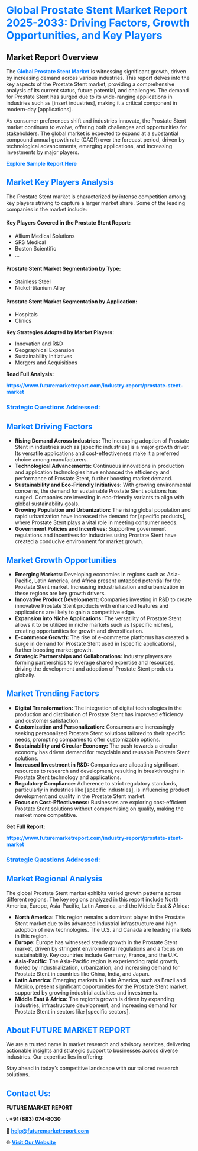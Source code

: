 <h1 style="color: #007BFF;">Global Prostate Stent Market Report 2025-2033: Driving Factors, Growth Opportunities, and Key Players</h1>

<section id="overview">
<h2>Market Report Overview</h2>
<p>The <a href="https://www.futuremarketreport.com/industry-report/prostate-stent-market" style="color: #007BFF; text-decoration: none;"><strong>Global Prostate Stent Market</strong></a> is witnessing significant growth, driven by increasing demand across various industries. This report delves into the key aspects of the Prostate Stent market, providing a comprehensive analysis of its current status, future potential, and challenges. The demand for Prostate Stent has surged due to its wide-ranging applications in industries such as [insert industries], making it a critical component in modern-day [applications].</p>
<p>As consumer preferences shift and industries innovate, the Prostate Stent market continues to evolve, offering both challenges and opportunities for stakeholders. The global market is expected to expand at a substantial compound annual growth rate (CAGR) over the forecast period, driven by technological advancements, emerging applications, and increasing investments by major players.</p>
</section>

<section id="overview">
<p><a href="https://www.futuremarketreport.com/request-sample/reportId=56392" style="color: #007BFF; text-decoration: none;"><strong>Explore Sample Report Here</strong></a></p>
</section>

<section id="key-players">
<h2 style="color: #007BFF;">Market Key Players Analysis</h2>
<p>The Prostate Stent market is characterized by intense competition among key players striving to capture a larger market share. Some of the leading companies in the market include:</p>
<h4>Key Players Covered in the Prostate Stent Report:</h4>
<ul><li>Allium Medical Solutions</li><li>SRS Medical</li><li>Boston Scientific</li><li>...</li></ul>
<h4>Prostate Stent Market Segmentation by Type:</h4>
<ul><li>Stainless Steel</li><li>Nickel-titanium Alloy</li></ul>

<h4>Prostate Stent Market Segmentation by Application:</h4>
<ul><li>Hospitals</li><li>Clinics</li></ul>
<p><strong>Key Strategies Adopted by Market Players:</strong></p>
<ul>
<li>Innovation and R&D</li>
<li>Geographical Expansion</li>
<li>Sustainability Initiatives</li>
<li>Mergers and Acquisitions</li>
</ul>
</section>

<section>
<p><strong>Read Full Analysis: </strong></p><a href="https://www.futuremarketreport.com/industry-report/prostate-stent-market" style="color: #007BFF; text-decoration: none;"><strong>https://www.futuremarketreport.com/industry-report/prostate-stent-market</strong></a>
<h3 style="color: #007BFF;">Strategic Questions Addressed:</h3>
</section>

<section id="driving-factors">
<h2 style="color: #007BFF;">Market Driving Factors</h2>
<ul>
<li><strong>Rising Demand Across Industries:</strong> The increasing adoption of Prostate Stent in industries such as [specific industries] is a major growth driver. Its versatile applications and cost-effectiveness make it a preferred choice among manufacturers.</li>
<li><strong>Technological Advancements:</strong> Continuous innovations in production and application technologies have enhanced the efficiency and performance of Prostate Stent, further boosting market demand.</li>
<li><strong>Sustainability and Eco-Friendly Initiatives:</strong> With growing environmental concerns, the demand for sustainable Prostate Stent solutions has surged. Companies are investing in eco-friendly variants to align with global sustainability goals.</li>
<li><strong>Growing Population and Urbanization:</strong> The rising global population and rapid urbanization have increased the demand for [specific products], where Prostate Stent plays a vital role in meeting consumer needs.</li>
<li><strong>Government Policies and Incentives:</strong> Supportive government regulations and incentives for industries using Prostate Stent have created a conducive environment for market growth.</li>
</ul>
</section>

<section id="growth-opportunities">
<h2 style="color: #007BFF;">Market Growth Opportunities</h2>
<ul>
<li><strong>Emerging Markets:</strong> Developing economies in regions such as Asia-Pacific, Latin America, and Africa present untapped potential for the Prostate Stent market. Increasing industrialization and urbanization in these regions are key growth drivers.</li>
<li><strong>Innovative Product Development:</strong> Companies investing in R&D to create innovative Prostate Stent products with enhanced features and applications are likely to gain a competitive edge.</li>
<li><strong>Expansion into Niche Applications:</strong> The versatility of Prostate Stent allows it to be utilized in niche markets such as [specific niches], creating opportunities for growth and diversification.</li>
<li><strong>E-commerce Growth:</strong> The rise of e-commerce platforms has created a surge in demand for Prostate Stent used in [specific applications], further boosting market growth.</li>
<li><strong>Strategic Partnerships and Collaborations:</strong> Industry players are forming partnerships to leverage shared expertise and resources, driving the development and adoption of Prostate Stent products globally.</li>
</ul>
</section>

<section id="trending-factors">
<h2 style="color: #007BFF;">Market Trending Factors</h2>
<ul>
<li><strong>Digital Transformation:</strong> The integration of digital technologies in the production and distribution of Prostate Stent has improved efficiency and customer satisfaction.</li>
<li><strong>Customization and Personalization:</strong> Consumers are increasingly seeking personalized Prostate Stent solutions tailored to their specific needs, prompting companies to offer customizable options.</li>
<li><strong>Sustainability and Circular Economy:</strong> The push towards a circular economy has driven demand for recyclable and reusable Prostate Stent solutions.</li>
<li><strong>Increased Investment in R&D:</strong> Companies are allocating significant resources to research and development, resulting in breakthroughs in Prostate Stent technology and applications.</li>
<li><strong>Regulatory Compliance:</strong> Adherence to strict regulatory standards, particularly in industries like [specific industries], is influencing product development and quality in the Prostate Stent market.</li>
<li><strong>Focus on Cost-Effectiveness:</strong> Businesses are exploring cost-efficient Prostate Stent solutions without compromising on quality, making the market more competitive.</li>
</ul>
</section>

<section>
<p><strong>Get Full Report: </strong></p><a href="https://www.futuremarketreport.com/industry-report/prostate-stent-market" style="color: #007BFF; text-decoration: none;"><strong>https://www.futuremarketreport.com/industry-report/prostate-stent-market</strong></a>
<h3 style="color: #007BFF;">Strategic Questions Addressed:</h3>
</section>


<section id="regional-analysis">
<h2 style="color: #007BFF;">Market Regional Analysis</h2>
<p>The global Prostate Stent market exhibits varied growth patterns across different regions. The key regions analyzed in this report include North America, Europe, Asia-Pacific, Latin America, and the Middle East & Africa:</p>
<ul>
<li><strong>North America:</strong> This region remains a dominant player in the Prostate Stent market due to its advanced industrial infrastructure and high adoption of new technologies. The U.S. and Canada are leading markets in this region.</li>
<li><strong>Europe:</strong> Europe has witnessed steady growth in the Prostate Stent market, driven by stringent environmental regulations and a focus on sustainability. Key countries include Germany, France, and the U.K.</li>
<li><strong>Asia-Pacific:</strong> The Asia-Pacific region is experiencing rapid growth, fueled by industrialization, urbanization, and increasing demand for Prostate Stent in countries like China, India, and Japan.</li>
<li><strong>Latin America:</strong> Emerging markets in Latin America, such as Brazil and Mexico, present significant opportunities for the Prostate Stent market, supported by growing industrial activities and investments.</li>
<li><strong>Middle East & Africa:</strong> The region’s growth is driven by expanding industries, infrastructure development, and increasing demand for Prostate Stent in sectors like [specific sectors].</li>
</ul>
</section>

<footer>
<h2 style="color: #007BFF;">About FUTURE MARKET REPORT</h2>
<p>We are a trusted name in market research and advisory services, delivering actionable insights and strategic support to businesses across diverse industries. Our expertise lies in offering:</p>

<p>Stay ahead in today’s competitive landscape with our tailored research solutions.</p>

<h2 style="color: #007BFF;">Contact Us:</h2>
<p><strong>FUTURE MARKET REPORT</strong></p>
<p>📞 <strong>+91 (883) 074-8030</strong></p>
<p>📧 <strong><a href="mailto:help@futuremarketreport.com" style="color: #007BFF;">help@futuremarketreport.com</a></strong></p>
<p>🌐 <strong><a href="https://www.futuremarketreport.com/" style="color: #007BFF;">Visit Our Website</a></strong></p>
</footer>